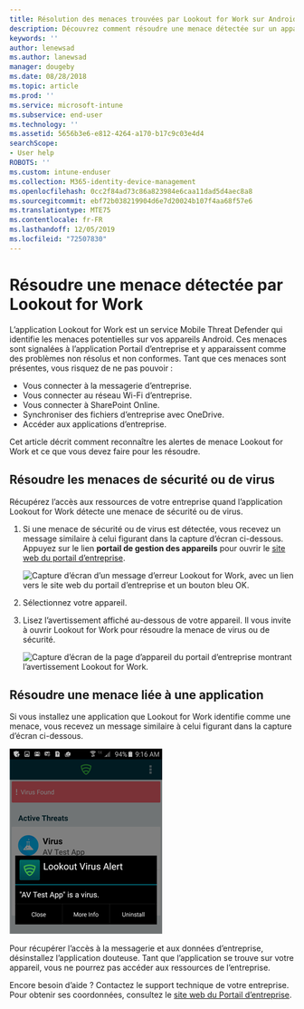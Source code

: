 ```yaml
---
title: Résolution des menaces trouvées par Lookout for Work sur Android | Microsoft Docs
description: Découvrez comment résoudre une menace détectée sur un appareil Android par l’application Lookout for Work.
keywords: ''
author: lenewsad
ms.author: lanewsad
manager: dougeby
ms.date: 08/28/2018
ms.topic: article
ms.prod: ''
ms.service: microsoft-intune
ms.subservice: end-user
ms.technology: ''
ms.assetid: 5656b3e6-e812-4264-a170-b17c9c03e4d4
searchScope:
- User help
ROBOTS: ''
ms.custom: intune-enduser
ms.collection: M365-identity-device-management
ms.openlocfilehash: 0cc2f84ad73c86a823984e6caa11dad5d4aec8a8
ms.sourcegitcommit: ebf72b038219904d6e7d20024b107f4aa68f57e6
ms.translationtype: MTE75
ms.contentlocale: fr-FR
ms.lasthandoff: 12/05/2019
ms.locfileid: "72507830"
---
```

# <a name="resolve-a-threat-found-by-lookout-for-work"></a>Résoudre une menace détectée par Lookout for Work  

L’application Lookout for Work est un service Mobile Threat Defender qui identifie les menaces potentielles sur vos appareils Android. Ces menaces sont signalées à l’application Portail d’entreprise et y apparaissent comme des problèmes non résolus et non conformes. Tant que ces menaces sont présentes, vous risquez de ne pas pouvoir :

* Vous connecter à la messagerie d’entreprise.
* Vous connecter au réseau Wi-Fi d’entreprise.
* Vous connecter à SharePoint Online.
* Synchroniser des fichiers d’entreprise avec OneDrive.
* Accéder aux applications d’entreprise.

Cet article décrit comment reconnaître les alertes de menace Lookout for Work et ce que vous devez faire pour les résoudre. 

## <a name="troubleshoot-virus-or-security-threat"></a>Résoudre les menaces de sécurité ou de virus  
Récupérez l’accès aux ressources de votre entreprise quand l’application Lookout for Work détecte une menace de sécurité ou de virus.  

1. Si une menace de sécurité ou de virus est détectée, vous recevez un message similaire à celui figurant dans la capture d’écran ci-dessous. Appuyez sur le lien **portail de gestion des appareils** pour ouvrir le [site web du portail d’entreprise](https://portal.manage.microsoft.com/devices).  

    ![Capture d’écran d’un message d’erreur Lookout for Work, avec un lien vers le site web du portail d’entreprise et un bouton bleu OK.](./media/mtd-go-to-device-management-portal-android.png)

2. Sélectionnez votre appareil.  
3. Lisez l’avertissement affiché au-dessous de votre appareil. Il vous invite à ouvrir Lookout for Work pour résoudre la menace de virus ou de sécurité. 

    ![Capture d’écran de la page d’appareil du portail d’entreprise montrant l’avertissement Lookout for Work.](./media/CP-lookout-virus-banner-1808.png)  

## <a name="troubleshoot-an-app-threat"></a>Résoudre une menace liée à une application  

Si vous installez une application que Lookout for Work identifie comme une menace, vous recevez un message similaire à celui figurant dans la capture d’écran ci-dessous.  

![Capture d’écran montrant un message d’alerte de virus dans l’interface d’application Lookout for Work. Montre trois boutons : « Fermer, » « Plus d’informations » et « Désinstaller ».](./media/lookout-virus-alert-android.png)  

Pour récupérer l’accès à la messagerie et aux données d’entreprise, désinstallez l’application douteuse. Tant que l’application se trouve sur votre appareil, vous ne pourrez pas accéder aux ressources de l’entreprise.    

Encore besoin d’aide ? Contactez le support technique de votre entreprise. Pour obtenir ses coordonnées, consultez le [site web du Portail d’entreprise](https://go.microsoft.com/fwlink/?linkid=2010980).  
